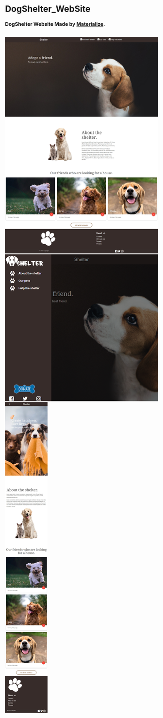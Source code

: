 # DogShelter_WebSite
<h3>DogShelter Website Made by <a href="https://materializecss.com/">Materialize</a>. </h3>
<br>
<img src="images/site.jpg"/>
<br>
<img src="images/site3.png"/>
<br>
<img src="images/site2.jpg"/>
